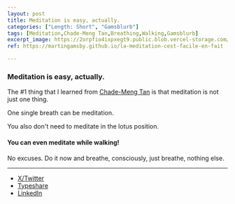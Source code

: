 ```yaml
---
layout: post
title: Meditation is easy, actually.
categories: ["Length: Short", "Gamsblurb"]
tags: [Meditation,Chade-Meng Tan,Breathing,Walking,Gamsblurb]
excerpt_image: https://2orpfio4ixpxegt9.public.blob.vercel-storage.com/blogPost/cm1kr8jju00a3md0c8ceystn4/preview-image-x68xaM2B9PVsmYIYs9bWIEvDqaL9BQ.jfif
ref: https://martingamsby.github.io/la-meditation-cest-facile-en-fait

---
```


### **Meditation is easy, actually.**

The #1 thing that I learned from [Chade-Meng Tan](https://x.com/chademeng) is that meditation is not just one thing.

One single breath can be meditation.

You also don't need to meditate in the lotus position.

#### You can even meditate while walking!

No excuses. Do it now and breathe, consciously, just breathe, nothing else.

---

- [X/Twitter](https://x.com/Martin_Gamsby/status/1839663528199733518)
- [Typeshare](https://typeshare.co/martingamsby/posts/meditation-is-easy-actually)
- [LinkedIn](https://www.linkedin.com/posts/martingamsby_meditation-is-easy-actually-the-1-thing-activity-7245427756837011457-djqL?utm_source=share&utm_medium=member_desktop)

